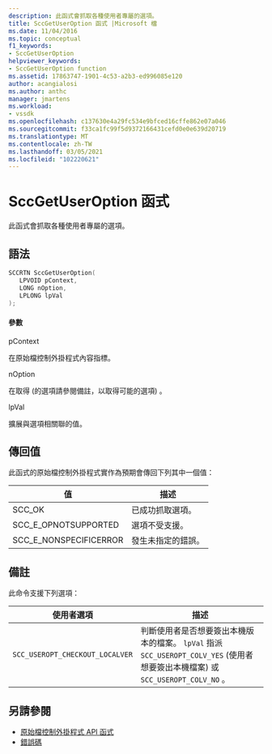 ```yaml
---
description: 此函式會抓取各種使用者專屬的選項。
title: SccGetUserOption 函式 |Microsoft 檔
ms.date: 11/04/2016
ms.topic: conceptual
f1_keywords:
- SccGetUserOption
helpviewer_keywords:
- SccGetUserOption function
ms.assetid: 17863747-1901-4c53-a2b3-ed996085e120
author: acangialosi
ms.author: anthc
manager: jmartens
ms.workload:
- vssdk
ms.openlocfilehash: c137630e4a29fc534e9bfced16cffe862e07a046
ms.sourcegitcommit: f33ca1fc99f5d9372166431cefd0e0e639d20719
ms.translationtype: MT
ms.contentlocale: zh-TW
ms.lasthandoff: 03/05/2021
ms.locfileid: "102220621"
---
```

# <a name="sccgetuseroption-function"></a>SccGetUserOption 函式
此函式會抓取各種使用者專屬的選項。

## <a name="syntax"></a>語法

```cpp
SCCRTN SccGetUserOption(
   LPVOID pContext,
   LONG nOption,
   LPLONG lpVal
);
```

#### <a name="parameters"></a>參數
 pContext

在原始檔控制外掛程式內容指標。

 nOption

在取得 (的選項請參閱備註，以取得可能的選項) 。

 lpVal

擴展與選項相關聯的值。

## <a name="return-value"></a>傳回值
 此函式的原始檔控制外掛程式實作為預期會傳回下列其中一個值：

|值|描述|
|-----------|-----------------|
|SCC_OK|已成功抓取選項。|
|SCC_E_OPNOTSUPPORTED|選項不受支援。|
|SCC_E_NONSPECIFICERROR|發生未指定的錯誤。|

## <a name="remarks"></a>備註
 此命令支援下列選項：

|使用者選項|描述|
|-----------------|-----------------|
|`SCC_USEROPT_CHECKOUT_LOCALVER`|判斷使用者是否想要簽出本機版本的檔案。 `lpVal` 指派 `SCC_USEROPT_COLV_YES` (使用者想要簽出本機檔案) 或 `SCC_USEROPT_COLV_NO` 。|

## <a name="see-also"></a>另請參閱
- [原始檔控制外掛程式 API 函式](../extensibility/source-control-plug-in-api-functions.md)
- [錯誤碼](../extensibility/error-codes.md)

